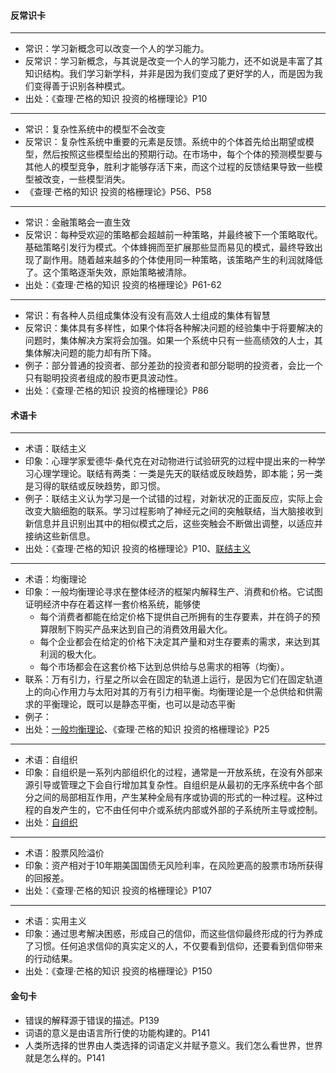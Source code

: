 #### 反常识卡
-----

- 常识：学习新概念可以改变一个人的学习能力。
- 反常识：学习新概念，与其说是改变一个人的学习能力，还不如说是丰富了其知识结构。我们学习新学科，并非是因为我们变成了更好学的人，而是因为我们变得善于识别各种模式。
- 出处：《查理·芒格的知识 投资的格栅理论》P10

-----

- 常识：复杂性系统中的模型不会改变
- 反常识：复杂性系统中重要的元素是反馈。系统中的个体首先给出期望或模型，然后按照这些模型给出的预期行动。在市场中，每个个体的预测模型要与其他人的模型竞争，胜利才能够存活下来，而这个过程的反馈结果导致一些模型被改变，一些模型消失。
- 《查理·芒格的知识 投资的格栅理论》P56、P58

-----

- 常识：金融策略会一直生效
- 反常识：每种受欢迎的策略都会超越前一种策略，并最终被下一个策略取代。基础策略引发行为模式。个体蜂拥而至扩展那些显而易见的模式，最终导致出现了副作用。随着越来越多的个体使用同一种策略，该策略产生的利润就降低了。这个策略逐渐失效，原始策略被清除。
- 出处：《查理·芒格的知识 投资的格栅理论》P61-62

-----

- 常识：有各种人员组成集体没有没有高效人士组成的集体有智慧
- 反常识：集体具有多样性，如果个体将各种解决问题的经验集中于将要解决的问题时，集体解决方案将会加强。如果一个系统中只有一些高绩效的人士，其集体解决问题的能力却有所下降。
- 例子：部分普通的投资者、部分差劲的投资者和部分聪明的投资者，会比一个只有聪明投资者组成的股市更具波动性。
- 出处：《查理·芒格的知识 投资的格栅理论》P86

#### 术语卡
-----

- 术语：联结主义
- 印象：心理学家爱德华·桑代克在对动物进行试验研究的过程中提出来的一种学习心理学理论。联结有两类：一类是先天的联结或反映趋势，即本能；另一类是习得的联结或反映趋势，即习惯。
- 例子：联结主义认为学习是一个试错的过程，对新状况的正面反应，实际上会改变大脑细胞的联系。学习过程影响了神经元之间的突触联结，当大脑接收到新信息并且识别出其中的相似模式之后，这些突触会不断做出调整，以适应并接纳这些新信息。
- 出处：《查理·芒格的知识 投资的格栅理论》P10、[联结主义](http://baike.baidu.com/link?url=ckgSruQBlOnmBk09lR21VQ7-edXtoHwlgjciGg-NpH1UTIUkvzg3TxD-fw_1R4d7yyF7Kc8LkQOjDgKOafB4J1a3-74i_9OnEiPktpabaS1rDUBjLmdLT5stDenpT7uC)

-----

- 术语：均衡理论
- 印象：一般均衡理论寻求在整体经济的框架内解释生产、消费和价格。它试图证明经济中存在着这样一套价格系统，能够使
    - 每个消费者都能在给定价格下提供自己所拥有的生存要素，并在鸽子的预算限制下购买产品来达到自己的消费效用最大化。
    - 每个企业都会在给定的价格下决定其产量和对生存要素的需求，来达到其利润的极大化。
    - 每个市场都会在这套价格下达到总供给与总需求的相等（均衡）。
- 联系：万有引力，行星之所以会在固定的轨道上运行，是因为它们在固定轨道上的向心作用力与太阳对其的万有引力相平衡。均衡理论是一个总供给和供需求的平衡理论，既可以是静态平衡，也可以是动态平衡
- 例子：
- 出处：[一般均衡理论](https://zh.wikipedia.org/wiki/%E4%B8%80%E8%88%AC%E5%9D%87%E8%A1%A1%E7%90%86%E8%AE%BA)、《查理·芒格的知识 投资的格栅理论》P25

-----

- 术语：自组织
- 印象：自组织是一系列内部组织化的过程，通常是一开放系统，在没有外部来源引导或管理之下会自行增加其复杂性。自组织是从最初的无序系统中各个部分之间的局部相互作用，产生某种全局有序或协调的形式的一种过程。这种过程的自发产生的，它不由任何中介或系统内部或外部的子系统所主导或控制。
- 出处：[自组织](https://zh.wikipedia.org/wiki/%E8%87%AA%E6%88%91%E7%B5%84%E7%B9%94)

-----

- 术语：股票风险溢价
- 印象：资产相对于10年期美国国债无风险利率，在风险更高的股票市场所获得的回报差。
- 出处：《查理·芒格的知识 投资的格栅理论》P107

-----

- 术语：实用主义
- 印象：通过思考解决困惑，形成自己的信仰，而这些信仰最终形成的行为养成了习惯。任何追求信仰的真实定义的人，不仅要看到信仰，还要看到信仰带来的行动结果。
- 出处：《查理·芒格的知识 投资的格栅理论》P150

#### 金句卡
-  错误的解释源于错误的描述。P139
-  词语的意义是由语言所行使的功能构建的。P141
-  人类所选择的世界由人类选择的词语定义并赋予意义。我们怎么看世界，世界就是怎么样的。P141





